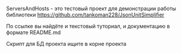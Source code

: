 ServersAndHosts - это тестовый проект для демонстрации работы библиотеки 
https://github.com/tankoman228/JsonUnitSimplifier

По ссылке вы найдёте и текстовый туториал, и документацию в формате README.md

Скрипт для БД проекта ищите в корне проекта
